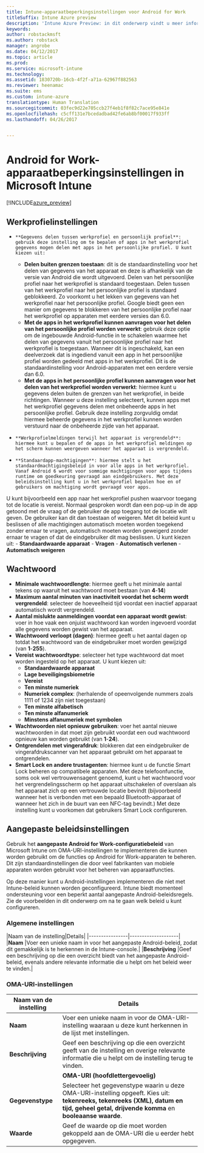 ```yaml
---
title: Intune-apparaatbeperkingsinstellingen voor Android for Work
titleSuffix: Intune Azure preview
description: 'Intune Azure Preview: in dit onderwerp vindt u meer informatie over de Intune-instellingen die u kunt gebruiken voor het beheren van apparaatinstellingen en functionaliteit op apparaten met Android for Work.'
keywords: 
author: robstackmsft
ms.author: robstack
manager: angrobe
ms.date: 04/12/2017
ms.topic: article
ms.prod: 
ms.service: microsoft-intune
ms.technology: 
ms.assetid: 1830720b-16cb-4f2f-a71a-62967f882563
ms.reviewer: heenamac
ms.suite: ems
ms.custom: intune-azure
translationtype: Human Translation
ms.sourcegitcommit: 03fec9d22e705ccb27f4eb1f8f82c7ace95e841e
ms.openlocfilehash: c5cff131e7bcedadbad42fe6ab8bf00017f933ff
ms.lasthandoff: 04/26/2017


---
```


# <a name="android-for-work-device-restriction-settings-in-microsoft-intune"></a>Android for Work-apparaatbeperkingsinstellingen in Microsoft Intune

[!INCLUDE[azure_preview](../includes/azure_preview.md)]

## <a name="work-profile-settings"></a>Werkprofielinstellingen
-     **Gegevens delen tussen werkprofiel en persoonlijk profiel**: gebruik deze instelling om te bepalen of apps in het werkprofiel gegevens mogen delen met apps in het persoonlijke profiel. U kunt kiezen uit:
    - **Delen buiten grenzen toestaan**: dit is de standaardinstelling voor het delen van gegevens van het apparaat en deze is afhankelijk van de versie van Android die wordt uitgevoerd. Delen van het persoonlijke profiel naar het werkprofiel is standaard toegestaan. Delen tussen van het werkprofiel naar het persoonlijke profiel is standaard geblokkeerd. Zo voorkomt u het lekken van gegevens van het werkprofiel naar het persoonlijke profiel. Google biedt geen een manier om gegevens te blokkeren van het persoonlijke profiel naar het werkprofiel op apparaten met eerdere versies dan 6.0.  
    - **Met de apps in het werkprofiel kunnen aanvragen voor het delen van het persoonlijke profiel worden verwerkt**: gebruik deze optie om de ingebouwde Android-functie in te schakelen waarmee het delen van gegevens vanuit het persoonlijke profiel naar het werkprofiel is toegestaan. Wanneer dit is ingeschakeld, kan een deelverzoek dat is ingediend vanuit een app in het persoonlijke profiel worden gedeeld met apps in het werkprofiel. Dit is de standaardinstelling voor Android-apparaten met een eerdere versie dan 6.0.
    - **Met de apps in het persoonlijke profiel kunnen aanvragen voor het delen van het werkprofiel worden verwerkt**: hiermee kunt u gegevens delen buiten de grenzen van het werkprofiel, in beide richtingen. Wanneer u deze instelling selecteert, kunnen apps met het werkprofiel gegevens delen met onbeheerde apps in het persoonlijke profiel.  Gebruik deze instelling zorgvuldig omdat hiermee beheerde gegevens in het werkprofiel kunnen worden verstuurd naar de onbeheerde zijde van het apparaat.


-     **Werkprofielmeldingen terwijl het apparaat is vergrendeld**: hiermee kunt u bepalen of de apps in het werkprofiel meldingen op het scherm kunnen weergeven wanneer het apparaat is vergrendeld.
-     **Standaardapp-machtigingen**: hiermee stelt u het standaardmachtigingsbeleid in voor alle apps in het werkprofiel. Vanaf Android 6 wordt voor sommige machtigingen voor apps tijdens runtime om goedkeuring gevraagd aan eindgebruikers. Met deze beleidsinstelling kunt u in het werkprofiel bepalen hoe en of gebruikers om machtiging wordt gevraagd voor apps.
U kunt bijvoorbeeld een app naar het werkprofiel pushen waarvoor toegang tot de locatie is vereist. Normaal gesproken wordt dan een pop-up in de app getoond met de vraag of de gebruiker de app toegang tot de locatie wilt geven. De gebruiker kan dit dan toestaan of weigeren. Met dit beleid kunt u beslissen of alle machtigingen automatisch moeten worden toegekend zonder ernaar te vragen, automatisch moeten worden geweigerd zonder ernaar te vragen of dat de eindgebruiker dit mag beslissen. U kunt kiezen uit:
    -     **Standaardwaarde apparaat**
    -     **Vragen**
    -     **Automatisch verlenen**
    -     **Automatisch weigeren**

## <a name="password"></a>Wachtwoord

- **Minimale wachtwoordlengte**: hiermee geeft u het minimale aantal tekens op waaruit het wachtwoord moet bestaan (van **4**-**14**)
- **Maximum aantal minuten van inactiviteit voordat het scherm wordt vergrendeld**: selecteer de hoeveelheid tijd voordat een inactief apparaat automatisch wordt vergrendeld.
- **Aantal mislukte aanmeldingen voordat een apparaat wordt gewist**: voer in hoe vaak een onjuist wachtwoord kan worden ingevoerd voordat alle gegevens worden gewist van het apparaat.
- **Wachtwoord verloopt (dagen)**: hiermee geeft u het aantal dagen op totdat het wachtwoord van de eindgebruiker moet worden gewijzigd (van **1**-**255**).
- **Vereist wachtwoordtype**: selecteer het type wachtwoord dat moet worden ingesteld op het apparaat. U kunt kiezen uit:
    - **Standaardwaarde apparaat**
    - **Lage beveiligingsbiometrie**
    - **Vereist**
    - **Ten minste numeriek**
    - **Numeriek complex**: (herhalende of opeenvolgende nummers zoals 1111 of 1234 zijn niet toegestaan)
    - **Ten minste alfabetisch**
    - **Ten minste alfanumeriek**
    - **Minstens alfanumeriek met symbolen**
- **Wachtwoorden niet opnieuw gebruiken**: voer het aantal nieuwe wachtwoorden in dat moet zijn gebruikt voordat een oud wachtwoord opnieuw kan worden gebruikt (van **1**-**24**).
- **Ontgrendelen met vingerafdruk**: blokkeren dat een eindgebruiker de vingerafdrukscanner van het apparaat gebruikt om het apparaat te ontgrendelen.
- **Smart Lock en andere trustagenten**: hiermee kunt u de functie Smart Lock beheren op compatibele apparaten. Met deze telefoonfunctie, soms ook wel vertrouwensagent genoemd, kunt u het wachtwoord voor het vergrendelingsscherm op het apparaat uitschakelen of overslaan als het apparaat zich op een vertrouwde locatie bevindt (bijvoorbeeld wanneer het is verbonden met een bepaald Bluetooth-apparaat of wanneer het zich in de buurt van een NFC-tag bevindt.) Met deze instelling kunt u voorkomen dat gebruikers Smart Lock configureren.

## <a name="custom-policy-settings"></a>Aangepaste beleidsinstellingen
Gebruik het **aangepaste Android for Work-configuratiebeleid** van Microsoft Intune om OMA-URI-instellingen te implementeren die kunnen worden gebruikt om de functies op Android for Work-apparaten te beheren. Dit zijn standaardinstellingen die door veel fabrikanten van mobiele apparaten worden gebruikt voor het beheren van apparaatfuncties.

Op deze manier kunt u Android-instellingen implementeren die niet met Intune-beleid kunnen worden geconfigureerd.
Intune biedt momenteel ondersteuning voor een beperkt aantal aangepaste Android-beleidsregels. Zie de voorbeelden in dit onderwerp om na te gaan welk beleid u kunt configureren.

### <a name="general-settings"></a>Algemene instellingen

|Naam van de instelling|Details|
    |----------------|--------------------|
    |**Naam** |Voer een unieke naam in voor het aangepaste Android-beleid, zodat dit gemakkelijk is te herkennen in de Intune-console.|
    |**Beschrijving** |Geef een beschrijving op die een overzicht biedt van het aangepaste Android-beleid, evenals andere relevante informatie die u helpt om het beleid weer te vinden.|

### <a name="oma-uri-settings"></a>OMA-URI-instellingen

  |Naam van de instelling|Details|
  |--------|--------------------|
  |**Naam** |Voer een unieke naam in voor de OMA-URI-instelling waaraan u deze kunt herkennen in de lijst met instellingen.|
  |**Beschrijving** |Geef een beschrijving op die een overzicht geeft van de instelling en overige relevante informatie die u helpt om de instelling terug te vinden.|
    |**OMA-URI (hoofdlettergevoelig)** |Geef aan voor welke OMA-URI u een instelling wilt opgeven.|
  |**Gegevenstype** |Selecteer het gegevenstype waarin u deze OMA-URI-instelling opgeeft. Kies uit: **tekenreeks, tekenreeks (XML), datum en tijd, geheel getal, drijvende komma** en **booleaanse waarde**.|
  |**Waarde** |Geef de waarde op die moet worden gekoppeld aan de OMA-URI die u eerder hebt opgegeven.|

